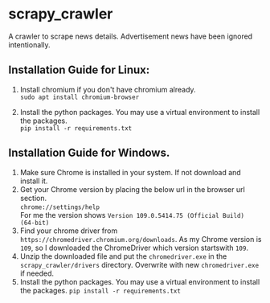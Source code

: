 # scrapy_crawler
A crawler to scrape news details. Advertisement news have been ignored intentionally.

## Installation Guide for Linux:

1. Install chromium if you don't have chromium already.  
   `sudo apt install chromium-browser`

2. Install the python packages. You may use a virtual environment to install the packages.  
    `pip install -r requirements.txt`  

## Installation Guide for Windows.
1. Make sure Chrome is installed in your system. If not download and install it.  
2. Get your Chrome version by placing the below url in the browser url section.  
    `chrome://settings/help`  
 For me the version shows `Version 109.0.5414.75 (Official Build) (64-bit)`
3. Find your chrome driver from `https://chromedriver.chromium.org/downloads`. As my Chrome version is `109`, so I downloaded the 
ChromeDriver which version startswith `109`. 
4. Unzip the downloaded file and put the `chromedriver.exe` in the `scrapy_crawler/drivers` directory. Overwrite with new `chromedriver.exe` if needed.
5. Install the python packages. You may use a virtual environment to install the packages. 
    `pip install -r requirements.txt` 

